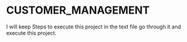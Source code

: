 # CUSTOMER_MANAGEMENT
I will keep Steps to execute this project in the text file go through it and execute this project.

